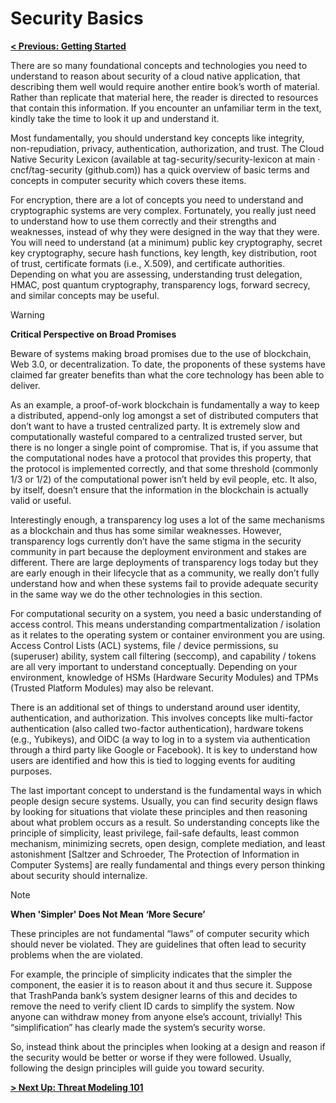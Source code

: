 # Security Basics

**[< Previous: Getting Started](../getting-started.md)**

There are so many foundational concepts and technologies you need to understand to reason about security of a cloud native application, that describing them well would require another entire book’s worth of material.  Rather than replicate that material here, the reader is directed to resources that contain this information.  If you encounter an unfamiliar term in the text, kindly take the time to look it up and understand it.

Most fundamentally, you should understand key concepts like integrity, non-repudiation, privacy, authentication, authorization, and trust.  The Cloud Native Security Lexicon (available at tag-security/security-lexicon at main · cncf/tag-security (github.com)) has a quick overview of basic terms and concepts in computer security which covers these items.

For encryption, there are a lot of concepts you need to understand and cryptographic systems are very complex.  Fortunately, you really just need to understand how to use them correctly and their strengths and weaknesses, instead of why they were designed in the way that they were.  You will need to understand (at a minimum) public key cryptography, secret key cryptography, secure hash functions, key length, key distribution, root of trust, certificate formats (i.e., X.509), and certificate authorities.  Depending on what you are assessing, understanding trust delegation, HMAC, post quantum cryptography, transparency logs, forward secrecy, and similar concepts may be useful.

>[!WARNING]
> **Critical Perspective on Broad Promises**
>
> Beware of systems making broad promises due to the use of blockchain, Web 3.0, or decentralization. To date, the proponents of these systems have claimed far greater benefits than what the core technology has been able to deliver.

As an example, a proof-of-work blockchain is fundamentally a way to keep a distributed, append-only log amongst a set of distributed computers that don’t want to have a trusted centralized party.  It is extremely slow and computationally wasteful compared to a centralized trusted server, but there is no longer a single point of compromise.  That is, if you assume that the computational nodes have a protocol that provides this property, that the protocol is implemented correctly, and that some threshold (commonly 1/3 or 1/2) of the computational power isn’t held by evil people, etc.  It also, by itself, doesn’t ensure that the information in the blockchain is actually valid or useful.

Interestingly enough, a transparency log uses a lot of the same mechanisms as a blockchain and thus has some similar weaknesses.  However, transparency logs currently don’t have the same stigma in the security community in part because the deployment environment and stakes are different.  There are large deployments of transparency logs today but they are early enough in their lifecycle that as a community, we really don’t fully understand how and when these systems fail to provide adequate security in the same way we do the other technologies in this section.

For computational security on a system, you need a basic understanding of access control.  This means understanding compartmentalization / isolation as it relates to the operating system or container environment you are using.  Access Control Lists (ACL) systems, file / device permissions, su (superuser) ability, system call filtering (seccomp), and capability / tokens are all very important to understand conceptually.  Depending on your environment, knowledge of HSMs (Hardware Security Modules) and TPMs (Trusted Platform Modules) may also be relevant.

There is an additional set of things to understand around user identity, authentication, and authorization.  This involves concepts like multi-factor authentication (also called two-factor authentication), hardware tokens (e.g., Yubikeys), and OIDC (a way to log in to a system via authentication through a third party like Google or Facebook).  It is key to understand how users are identified and how this is tied to logging events for auditing purposes.

The last important concept to understand is the fundamental ways in which people design secure systems.  Usually, you can find security design flaws by looking for situations that violate these principles and then reasoning about what problem occurs as a result.  So understanding concepts like the principle of simplicity, least privilege, fail-safe defaults, least common mechanism, minimizing secrets, open design, complete mediation, and least astonishment [Saltzer and Schroeder,  The  Protection of  Information in Computer Systems] are really fundamental and things every person thinking about security should internalize.

> [!NOTE]
> **When 'Simpler' Does Not Mean ‘More Secure’**
>
> These principles are not fundamental “laws” of computer security which should never be violated. They are guidelines that often lead to security problems when the are violated.

For example, the principle of simplicity indicates that the simpler the component, the easier it is to reason about it and thus secure it.  Suppose that TrashPanda bank’s system designer learns of this and decides to remove the need to verify client ID cards to simplify the system.  Now anyone can withdraw money from anyone else’s account, trivially!  This “simplification” has clearly made the system’s security worse.

So, instead think about the principles when looking at a design and reason if the security would be better or worse if they were followed.  Usually, following the design principles will guide you toward security.

**[> Next Up: Threat Modeling 101](./threat-modelling-101.md)**